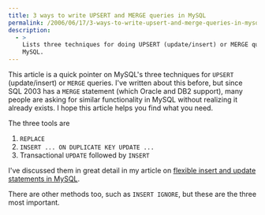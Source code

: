```yaml
---
title: 3 ways to write UPSERT and MERGE queries in MySQL
permalink: /2006/06/17/3-ways-to-write-upsert-and-merge-queries-in-mysql/
description:
  - >
    Lists three techniques for doing UPSERT (update/insert) or MERGE queries in
    MySQL.
---
```

This article is a quick pointer on MySQL's three techniques for `UPSERT` (update/insert) or `MERGE` queries. I've written about this before, but since SQL 2003 has a `MERGE` statement (which Oracle and DB2 support), many people are asking for similar functionality in MySQL without realizing it already exists. I hope this article helps you find what you need.

The three tools are

1.  `REPLACE`
2.  `INSERT ... ON DUPLICATE KEY UPDATE ...`
3.  Transactional `UPDATE` followed by `INSERT`

I've discussed them in great detail in my article on [flexible insert and update statements in MySQL][1].

There are other methods too, such as `INSERT IGNORE`, but these are the three most important.

 [1]: /blog/2006/02/21/flexible-insert-and-update-in-mysql/
